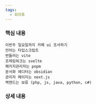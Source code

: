 ```yaml
---
tags:
  - 회의록
---
```


### 핵심 내용
	이번주 일요일까지 카페 ui 조사하기
	언어는 타입스크립트
	번들러는 vite
	프레임워크는 svelte
	패키지관리자는 pnpm
	문서화 에디터는 obsidian
	관리자 페이지는 next.js
	백엔드는 보류 (php, js, java, python, c#)


### 상세 내용
